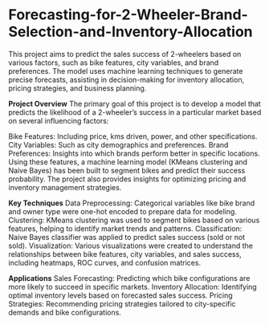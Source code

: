 # Forecasting-for-2-Wheeler-Brand-Selection-and-Inventory-Allocation
This project aims to predict the sales success of 2-wheelers based on various factors, such as bike features, city variables, and brand preferences. The model uses machine learning techniques to generate precise forecasts, assisting in decision-making for inventory allocation, pricing strategies, and business planning.

**Project Overview**
The primary goal of this project is to develop a model that predicts the likelihood of a 2-wheeler’s success in a particular market based on several influencing factors:

Bike Features: Including price, kms driven, power, and other specifications.
City Variables: Such as city demographics and preferences.
Brand Preferences: Insights into which brands perform better in specific locations.
Using these features, a machine learning model (KMeans clustering and Naive Bayes) has been built to segment bikes and predict their success probability. The project also provides insights for optimizing pricing and inventory management strategies.

**Key Techniques**
Data Preprocessing: Categorical variables like bike brand and owner type were one-hot encoded to prepare data for modeling.
Clustering: KMeans clustering was used to segment bikes based on various features, helping to identify market trends and patterns.
Classification: Naive Bayes classifier was applied to predict sales success (sold or not sold).
Visualization: Various visualizations were created to understand the relationships between bike features, city variables, and sales success, including heatmaps, ROC curves, and confusion matrices.

**Applications**
Sales Forecasting: Predicting which bike configurations are more likely to succeed in specific markets.
Inventory Allocation: Identifying optimal inventory levels based on forecasted sales success.
Pricing Strategies: Recommending pricing strategies tailored to city-specific demands and bike configurations.
